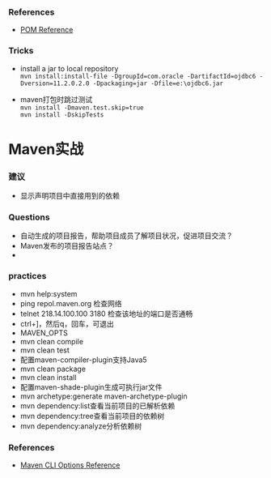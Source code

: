### References
+ [POM Reference](https://maven.apache.org/pom.html)

### Tricks
+ install a jar to local repository   
`mvn install:install-file -DgroupId=com.oracle -DartifactId=ojdbc6 -Dversion=11.2.0.2.0 -Dpackaging=jar -Dfile=e:\ojdbc6.jar`

+ maven打包时跳过测试  
`mvn install -Dmaven.test.skip=true`  
`mvn install -DskipTests`  

# Maven实战

### 建议
+ 显示声明项目中直接用到的依赖



### Questions
+ 自动生成的项目报告，帮助项目成员了解项目状况，促进项目交流？
+ Maven发布的项目报告站点？
+ 

### practices
+ mvn help:system
+ ping repol.maven.org 检查网络
+ telnet 218.14.100.100 3180 检查该地址的端口是否通畅
+ ctrl+]，然后q，回车，可退出
+ MAVEN_OPTS
+ mvn clean compile
+ mvn clean test
+ 配置maven-compiler-plugin支持Java5
+ mvn clean package
+ mvn clean install
+ 配置maven-shade-plugin生成可执行jar文件
+ mvn archetype:generate  maven-archetype-plugin
+ mvn dependency:list查看当前项目的已解析依赖
+ mvn dependency:tree查看当前项目的依赖树
+ mvn dependency:analyze分析依赖树

### References
+ [Maven CLI Options Reference](http://maven.apache.org/ref/3.1.0/maven-embedder/cli.html)


